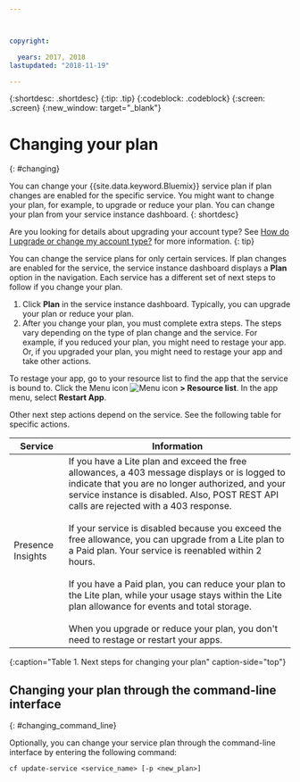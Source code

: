 ```yaml
---



copyright:

  years: 2017, 2018
lastupdated: "2018-11-19"

---
```


{:shortdesc: .shortdesc}
{:tip: .tip}
{:codeblock: .codeblock}
{:screen: .screen}
{:new_window: target="_blank"}


# Changing your plan
{: #changing}

You can change your {{site.data.keyword.Bluemix}} service plan if plan changes are enabled for the specific service. You might want to change your plan, for example, to upgrade or reduce your plan. You can change your plan from your service instance dashboard.
{: shortdesc}

Are you looking for details about upgrading your account type? See [How do I upgrade or change my account type?](/docs/account/account_faq.html#changeacct) for more information. 
{: tip}

You can change the service plans for only certain services. If plan changes are enabled for the service, the service instance dashboard displays a **Plan** option in the navigation. Each service has a different set of next steps to follow if you change your plan.

1. Click **Plan** in the service instance dashboard. Typically, you can upgrade your plan or reduce your plan.
2. After you change your plan, you must complete extra steps. The steps vary depending on the type of plan change and the service. For example, if you reduced your plan, you might need to restage your app. Or, if you upgraded your plan, you might need to restage your app and take other actions.

To restage your app, go to your resource list to find the app that the service is bound to. Click the Menu icon ![Menu icon](../icons/icon_hamburger.svg) **> Resource list**. In the app menu, select **Restart App**.

Other next step actions depend on the service. See the following table for specific actions.

|Service |	Information|
|--------|-------------|
|Presence Insights 	|If you have a Lite plan and exceed the free allowances, a 403 message displays or is logged to indicate that you are no longer authorized, and your service instance is disabled. Also, POST REST API calls are rejected with a 403 response.<br/><br/>If your service is disabled because you exceed the free allowance, you can upgrade from a Lite plan to a Paid plan. Your service is reenabled within 2 hours.<br/><br/>If you have a Paid plan, you can reduce your plan to the Lite plan, while your usage stays within the Lite plan allowance for events and total storage.<br/><br/>When you upgrade or reduce your plan, you don't need to restage or restart your apps.|
{:caption="Table 1. Next steps for changing your plan" caption-side="top"}


## Changing your plan through the command-line interface
{: #changing_command_line}

Optionally, you can change your service plan through the command-line interface by entering the following command:

```
cf update-service <service_name> [-p <new_plan>]
```

